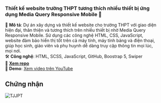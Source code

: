 ### **Thiết kế website trường THPT tương thích nhiều thiết bị ứng dụng Media Query Responsive Mobile 🏫**  
📌 **Mô tả**: Dự án xây dựng và thiết kế website cho trường THPT với giao diện hiện đại, thân thiện và tương thích trên nhiều thiết bị nhờ Media Query Responsive Mobile. Sử dụng các công nghệ HTML, CSS, JavaScript, website đảm bảo hiển thị tốt trên cả máy tính, máy tính bảng và điện thoại, giúp học sinh, giáo viên và phụ huynh dễ dàng truy cập thông tin mọi lúc, mọi nơi.  
🛠 **Công nghệ**: HTML, SCSS, JavaScript, GitHub, Boostrap 5, Swiper  
🔗 **[Xem repo](https://github.com/NTTai95/portfolio/tree/Website-THPT)**  
🎥 **Demo**: [Xem video trên YouTube](https://youtu.be/dRNs1ph3f6Y) 
## Chứng nhận
![TJJPT](https://github.com/user-attachments/assets/d604f572-d050-4600-ad94-504188f0b642)

